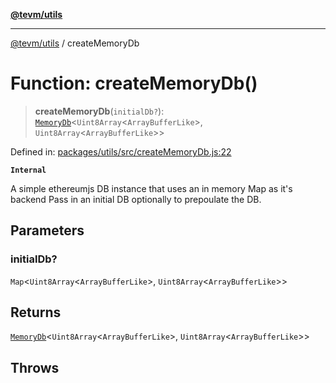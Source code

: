 [**@tevm/utils**](../README.md)

***

[@tevm/utils](../globals.md) / createMemoryDb

# Function: createMemoryDb()

> **createMemoryDb**(`initialDb?`): [`MemoryDb`](../type-aliases/MemoryDb.md)\<`Uint8Array`\<`ArrayBufferLike`\>, `Uint8Array`\<`ArrayBufferLike`\>\>

Defined in: [packages/utils/src/createMemoryDb.js:22](https://github.com/evmts/compiler/blob/main/packages/utils/src/createMemoryDb.js#L22)

**`Internal`**

A simple ethereumjs DB instance that uses an in memory Map as it's backend
Pass in an initial DB optionally to prepoulate the DB.

## Parameters

### initialDb?

`Map`\<`Uint8Array`\<`ArrayBufferLike`\>, `Uint8Array`\<`ArrayBufferLike`\>\>

## Returns

[`MemoryDb`](../type-aliases/MemoryDb.md)\<`Uint8Array`\<`ArrayBufferLike`\>, `Uint8Array`\<`ArrayBufferLike`\>\>

## Throws
